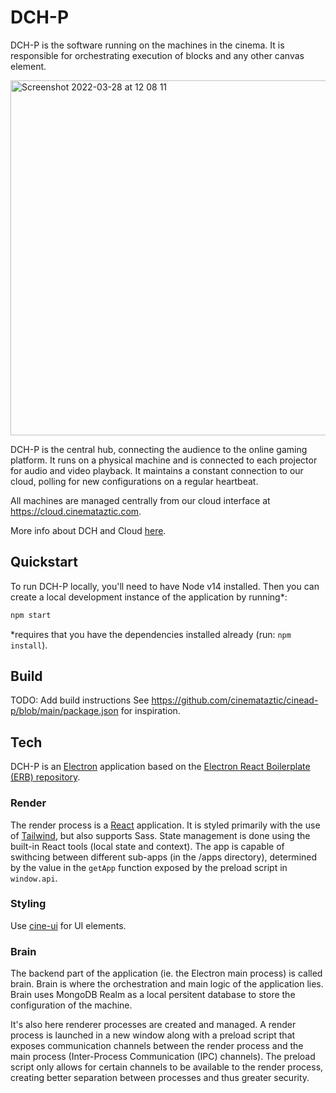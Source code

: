 # DCH-P

DCH-P is the software running on the machines in the cinema. It is responsible for orchestrating execution of blocks and any other canvas element.

<img width="568" alt="Screenshot 2022-03-28 at 12 08 11" src="https://user-images.githubusercontent.com/6972570/160376184-9c91b9b9-572d-4643-b401-42ede2da4b5d.png">

DCH-P is the central hub, connecting the audience to the online gaming platform. It runs on a physical machine and is connected to each projector for audio and video playback. It maintains a constant connection to our cloud, polling for new configurations on a regular heartbeat. 

All machines are managed centrally from our cloud interface at https://cloud.cinemataztic.com.

More info about DCH and Cloud [here](https://docs.cinemataztic.com/dch/0-index.html#setup-the-dch).


## Quickstart
To run DCH-P locally, you'll need to have Node v14 installed. Then you can create a local development instance of the application by running*:
```bash
npm start
```

*requires that you have the dependencies installed already (run: ```npm install```).

## Build
TODO: Add build instructions
See https://github.com/cinemataztic/cinead-p/blob/main/package.json for inspiration. 

## Tech
DCH-P is an [Electron](https://www.electronjs.org/) application based on the [Electron React Boilerplate (ERB) repository](https://github.com/electron-react-boilerplate/electron-react-boilerplate).

### Render
The render process is a [React](https://reactjs.org/) application. It is styled primarily with the use of [Tailwind](https://tailwindcss.com/), but also supports Sass. State management is done using the built-in React tools (local state and context). The app is capable of swithcing between different sub-apps (in the /apps directory), determined by the value in the ```getApp``` function exposed by the preload script in ```window.api```. 

### Styling
Use [cine-ui](https://www.npmjs.com/package/@cinemataztic/cine-ui) for UI elements.

### Brain
The backend part of the application (ie. the Electron main process) is called brain. Brain is where the orchestration and main logic of the application lies. Brain uses MongoDB Realm as a local persitent database to store the configuration of the machine. 

It's also here renderer processes are created and managed. A render process is launched in a new window along with a preload script that exposes communication channels between the render process and the main process (Inter-Process Communication (IPC) channels). The preload script only allows for certain channels to be available to the render process, creating better separation between processes and thus greater security. 
